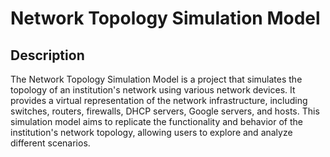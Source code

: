 # Network Topology Simulation Model

## Description
The Network Topology Simulation Model is a project that simulates the topology of an institution's network using various network devices. It provides a virtual representation of the network infrastructure, including switches, routers, firewalls, DHCP servers, Google servers, and hosts. This simulation model aims to replicate the functionality and behavior of the institution's network topology, allowing users to explore and analyze different scenarios.


